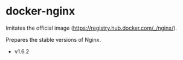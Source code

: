 # docker-nginx

Imitates the official image (https://registry.hub.docker.com/_/nginx/).

Prepares the stable versions of Nginx.

- v1.6.2
